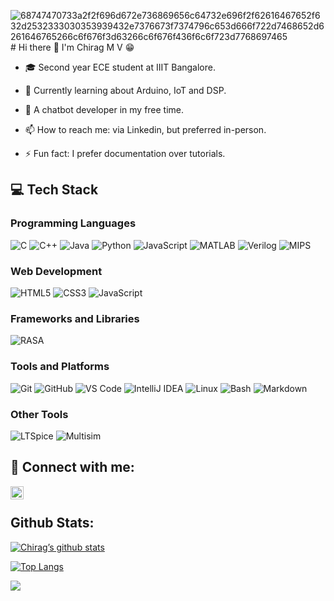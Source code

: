![68747470733a2f2f696d672e736869656c64732e696f2f62616467652f632d2532333030353939432e7376673f7374796c653d666f722d7468652d6261646765266c6f676f3d63266c6f676f436f6c6f723d7768697465](https://github.com/MChiragV/MChiragV/assets/122266494/9d06b496-d0f2-4cd2-b29b-42161c6a5a41)# Hi there 👋 I'm Chirag M V 😁
- 🎓 Second year ECE student at IIIT Bangalore.

- 🔬 Currently learning about Arduino, IoT and DSP.

- 🤖 A chatbot developer in my free time.

- 📫 How to reach me: via Linkedin, but preferred in-person.

- ⚡ Fun fact: I prefer documentation over tutorials.

## 💻 Tech Stack

### Programming Languages
![C](https://img.shields.io/badge/-C-A8B9CC?style=flat&logo=c&logoColor=white)
![C++](https://img.shields.io/badge/-C++-00599C?style=flat&logo=c%2B%2B&logoColor=white)
![Java](https://img.shields.io/badge/-Java-007396?style=flat&logo=java&logoColor=white)
![Python](https://img.shields.io/badge/-Python-3776AB?style=flat&logo=python&logoColor=white)
![JavaScript](https://img.shields.io/badge/-JavaScript-F7DF1E?style=flat&logo=javascript&logoColor=black)
![MATLAB](https://img.shields.io/badge/-MATLAB-0076A8?style=flat&logo=mathworks&logoColor=white)
![Verilog](https://img.shields.io/badge/-Verilog-008080?style=flat&logoColor=white)
![MIPS](https://img.shields.io/badge/-MIPS-2A2A2A?style=flat&logoColor=white)

### Web Development
![HTML5](https://img.shields.io/badge/-HTML5-E34F26?style=flat&logo=html5&logoColor=white)
![CSS3](https://img.shields.io/badge/-CSS3-1572B6?style=flat&logo=css3&logoColor=white)
![JavaScript](https://img.shields.io/badge/-JavaScript-F7DF1E?style=flat&logo=javascript&logoColor=black)

### Frameworks and Libraries
![RASA](https://img.shields.io/badge/-RASA-5A4E9C?style=flat&logo=rasa&logoColor=white)

### Tools and Platforms
![Git](https://img.shields.io/badge/-Git-F05032?style=flat&logo=git&logoColor=white)
![GitHub](https://img.shields.io/badge/-GitHub-181717?style=flat&logo=github&logoColor=white)
![VS Code](https://img.shields.io/badge/-VS%20Code-007ACC?style=flat&logo=visual-studio-code&logoColor=white)
![IntelliJ IDEA](https://img.shields.io/badge/-IntelliJ%20IDEA-000000?style=flat&logo=intellij-idea&logoColor=white)
![Linux](https://img.shields.io/badge/-Linux-FCC624?style=flat&logo=linux&logoColor=black)
![Bash](https://img.shields.io/badge/-Bash-4EAA25?style=flat&logo=gnu-bash&logoColor=white)
![Markdown](https://img.shields.io/badge/-Markdown-000000?style=flat&logo=markdown&logoColor=white)

### Other Tools
![LTSpice](https://img.shields.io/badge/-LTSpice-EE2C2C?style=flat&logoColor=white)
![Multisim](https://img.shields.io/badge/-Multisim-FFB71B?style=flat&logoColor=black)



## 🤝 Connect with me:
<a href="https://linkedin.com/in/m-v-chirag-65b900271"><img align="left" src="https://raw.githubusercontent.com/yushi1007/yushi1007/main/images/linkedin.svg" alt="Chirag | LinkedIn" width="21px"/></a><br />


## Github Stats:
[![Chirag’s github stats](https://github-readme-stats.vercel.app/api?username=MChiragV)](https://github.com/MChiragV)

[![Top Langs](https://github-readme-stats.vercel.app/api/top-langs/?username=MChiragV&layout=compact)](https://github.com/MChiragV)

![](https://komarev.com/ghpvc/?username=ChiragMV&color=green)

<!--
**ChiragMV/ChiragMV** is a ✨ _special_ ✨ repository because its `README.md` (this file) appears on your GitHub profile.



Here are some ideas to get you started:

- 🔭 I’m currently working on ...
- 🌱 I’m currently learning ...
- 👯 I’m looking to collaborate on ...
- 🤔 I’m looking for help with ...
- 💬 Ask me about ...

- 😄 Pronouns: ...
-->
